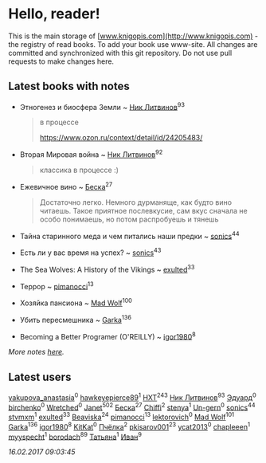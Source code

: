 # Hello, reader!
This is the main storage of [www.knigopis.com](http://www.knigopis.com) - the registry of read books.
To add your book use www-site. All changes are committed and synchronized with this git repository.
Do not use pull requests to make changes here.


## Latest books with notes
* Этногенез и биосфера Земли ~ [Ник Литвинов](users/241/241974816-vkontakte)<sup>93</sup>
    > в процессе
    > 
    > https://www.ozon.ru/context/detail/id/24205483/

* Вторая Мировая война ~ [Ник Литвинов](users/241/241974816-vkontakte)<sup>92</sup>
    > классика в процессе :)

* Ежевичное вино ~ [Беска](users/157/1577468-vkontakte)<sup>27</sup>
    > Достаточно легко. Немного дурманяще, как будто вино читаешь. Такое приятное послевкусие, сам вкус сначала не особо понимаешь, но потом распробуешь и тянешь

* Тайна старинного меда и чем питались наши предки ~ [sonics](users/588/5880221-vkontakte)<sup>44</sup>

* Есть ли у вас время на успех? ~ [sonics](users/588/5880221-vkontakte)<sup>43</sup>

* The Sea Wolves: A History of the Vikings ~ [exulted](users/100/100599204551896265722-google)<sup>33</sup>

* Террор ~ [pimanocci](users/117/117124011531379579265-google)<sup>13</sup>

* Хозяйка пансиона ~ [Mad Wolf](users/947/94738840-vkontakte)<sup>100</sup>

* Убить пересмешника ~ [Garka](users/115/115753719718250012620-google)<sup>136</sup>

* Becoming a Better Programer (O'REILLY) ~ [igor1980](users/100/100003094239547-facebook)<sup>8</sup>


_More notes [here](latest_books_with_notes.md)._


## Latest users
[yakupova_anastasia](users/258/258576792-vkontakte)<sup>0</sup> 
[hawkeyepierce89](users/317/317314037-vkontakte)<sup>1</sup> 
[HXT](users/100/100002563462782-facebook)<sup>243</sup> 
[Ник Литвинов](users/241/241974816-vkontakte)<sup>93</sup> 
[Эдуард](users/118/118063907048531198648-google)<sup>0</sup> 
[birchenko](users/104/10453036-vkontakte)<sup>0</sup> 
[Wretched](users/402/402906582-vkontakte)<sup>0</sup> 
[Janet](users/205/20565064-vkontakte)<sup>502</sup> 
[Беска](users/157/1577468-vkontakte)<sup>27</sup> 
[Chiffi](users/105/105831994080785626680-google)<sup>2</sup> 
[stenya](users/333/333274180-vkontakte)<sup>1</sup> 
[Un-gern](users/100/100554758027116246692-google)<sup>0</sup> 
[sonics](users/588/5880221-vkontakte)<sup>44</sup> 
[stvmxm](users/436/4366644796-twitter)<sup>1</sup> 
[exulted](users/100/100599204551896265722-google)<sup>33</sup> 
[Beaviska](users/102/10202544960024508-facebook)<sup>24</sup> 
[pimanocci](users/117/117124011531379579265-google)<sup>13</sup> 
[lektorovich](users/100/100007627924096-facebook)<sup>0</sup> 
[Mad Wolf](users/947/94738840-vkontakte)<sup>101</sup> 
[Garka](users/115/115753719718250012620-google)<sup>136</sup> 
[igor1980](users/100/100003094239547-facebook)<sup>8</sup> 
[KitKat](users/106/106703315109940761280-google)<sup>0</sup> 
[Пчёлка](users/703/70343728-vkontakte)<sup>2</sup> 
[pkisarov001](users/311/311057796-yandex)<sup>23</sup> 
[ycat2013](users/227/227702070-vkontakte)<sup>0</sup> 
[chapleeen](users/269/269883500-twitter)<sup>1</sup> 
[myyspecht](users/321/3211454-vkontakte)<sup>1</sup> 
[borodach](users/157/15706320-vkontakte)<sup>89</sup> 
[Татьяна](users/735/73529875-vkontakte)<sup>1</sup> 
[Иван](users/111/111223381196748176136-google)<sup>9</sup> 


_16.02.2017 09:03:45_
